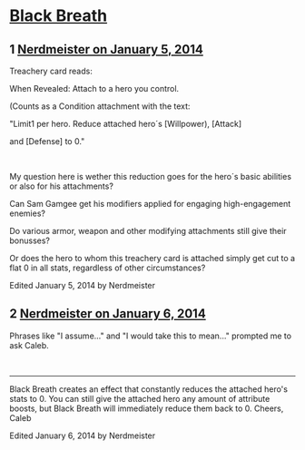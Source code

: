 # [Black Breath](https://community.fantasyflightgames.com/topic/96328-black-breath/)

## 1 [Nerdmeister on January 5, 2014](https://community.fantasyflightgames.com/topic/96328-black-breath/?do=findComment&comment=945848)

Treachery card reads:

When Revealed: Attach to a hero you control.

(Counts as a Condition attachment with the text:

"Limit1 per hero. Reduce attached hero´s [Willpower), [Attack]

and [Defense] to 0." 

 

My question here is wether this reduction goes for the hero´s basic abilities or also for his attachments?

Can Sam Gamgee get his modifiers applied for engaging high-engagement enemies?

Do various armor, weapon and other modifying attachments still give their bonusses?

Or does the hero to whom this treachery card is attached simply get cut to a flat 0 in all stats, regardless of other circumstances?

Edited January 5, 2014 by Nerdmeister

## 2 [Nerdmeister on January 6, 2014](https://community.fantasyflightgames.com/topic/96328-black-breath/?do=findComment&comment=947018)

Phrases like "I assume..." and "I would take this to mean..." prompted me to ask Caleb.

 

---------------------------------------------------------------------------------------

Black Breath creates an effect that constantly reduces the attached hero's stats to 0. You can still give the attached hero any amount of attribute boosts, but Black Breath will immediately reduce them back to 0.
Cheers,
Caleb

Edited January 6, 2014 by Nerdmeister

